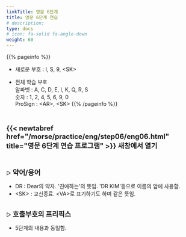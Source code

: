 ```yaml
---
linkTitle: 영문 6단계
title: 영문 6단계 연습
# description: 
type: docs
# icon: fa-solid fa-angle-down
weight: 60
---
```


{{% pageinfo %}}

* 새로운 부호 : I, S, 9, &lt;SK&gt;

* 전체 학습 부호<br>
알파벳 : A, C, D, E, I, K, Q, R, S<br>
숫자 : 1, 2, 4, 5, 6, 9, 0<br>
ProSign : &lt;AR&gt;, &lt;SK&gt;
{{% /pageinfo %}}

<br>

<b><span style="font-size:130%">{{< newtabref href="/morse/practice/eng/step06/eng06.html" title="영문 6단계 연습 프로그램" >}} 새창에서 열기</span></b>

<br>

▷ <b><span style="font-size:130%">약어/용어</span></b>
- DR : Dear의 약자. '친애하는'의 뜻임. 'DR KIM'등으로 이름의 앞에 사용함.
- &lt;SK&gt; : 교신종료. &lt;VA&gt;로 표기하기도 하며 같은 뜻임.
<br><br>

▷ <b><span style="font-size:130%">호출부호의 프리픽스</span></b>
- 5단계의 내용과 동일함.




